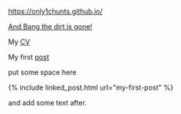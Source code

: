 https://only1chunts.github.io/  

[And Bang the dirt is gone!](pages/bang.md)

My [CV](pages/my-cv.md)

My first [post](_post/my-first-post.md)

put some space here

{% include linked_post.html url="my-first-post" %}

and add some text after.
